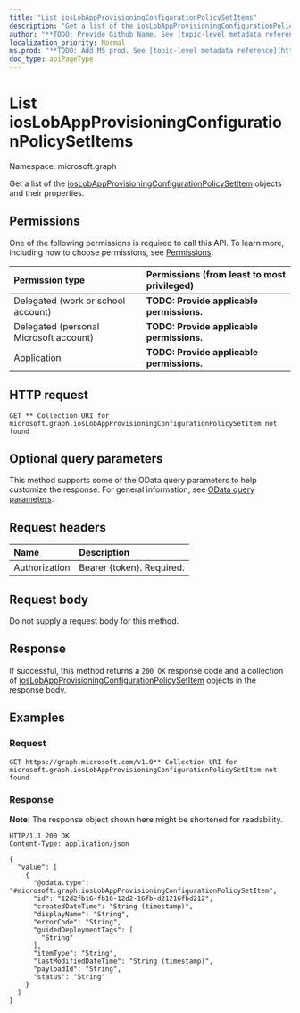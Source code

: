 ```yaml
---
title: "List iosLobAppProvisioningConfigurationPolicySetItems"
description: "Get a list of the iosLobAppProvisioningConfigurationPolicySetItem objects and their properties."
author: "**TODO: Provide Github Name. See [topic-level metadata reference](https://msgo.azurewebsites.net/add/document/guidelines/metadata.html#topic-level-metadata)**"
localization_priority: Normal
ms.prod: "**TODO: Add MS prod. See [topic-level metadata reference](https://msgo.azurewebsites.net/add/document/guidelines/metadata.html#topic-level-metadata)**"
doc_type: apiPageType
---
```


# List iosLobAppProvisioningConfigurationPolicySetItems
Namespace: microsoft.graph



Get a list of the [iosLobAppProvisioningConfigurationPolicySetItem](../resources/ioslobappprovisioningconfigurationpolicysetitem.md) objects and their properties.

## Permissions
One of the following permissions is required to call this API. To learn more, including how to choose permissions, see [Permissions](/graph/permissions-reference).

|Permission type|Permissions (from least to most privileged)|
|:---|:---|
|Delegated (work or school account)|**TODO: Provide applicable permissions.**|
|Delegated (personal Microsoft account)|**TODO: Provide applicable permissions.**|
|Application|**TODO: Provide applicable permissions.**|

## HTTP request

<!-- {
  "blockType": "ignored"
}
-->
``` http
GET ** Collection URI for microsoft.graph.iosLobAppProvisioningConfigurationPolicySetItem not found
```

## Optional query parameters
This method supports some of the OData query parameters to help customize the response. For general information, see [OData query parameters](/graph/query-parameters).

## Request headers
|Name|Description|
|:---|:---|
|Authorization|Bearer {token}. Required.|

## Request body
Do not supply a request body for this method.

## Response

If successful, this method returns a `200 OK` response code and a collection of [iosLobAppProvisioningConfigurationPolicySetItem](../resources/ioslobappprovisioningconfigurationpolicysetitem.md) objects in the response body.

## Examples

### Request
<!-- {
  "blockType": "request",
  "name": "list_ioslobappprovisioningconfigurationpolicysetitem"
}
-->
``` http
GET https://graph.microsoft.com/v1.0** Collection URI for microsoft.graph.iosLobAppProvisioningConfigurationPolicySetItem not found
```


### Response
**Note:** The response object shown here might be shortened for readability.
<!-- {
  "blockType": "response",
  "truncated": true,
  "@odata.type": "Collection(microsoft.graph.iosLobAppProvisioningConfigurationPolicySetItem)"
}
-->
``` http
HTTP/1.1 200 OK
Content-Type: application/json

{
  "value": [
    {
      "@odata.type": "#microsoft.graph.iosLobAppProvisioningConfigurationPolicySetItem",
      "id": "12d2fb16-fb16-12d2-16fb-d21216fbd212",
      "createdDateTime": "String (timestamp)",
      "displayName": "String",
      "errorCode": "String",
      "guidedDeploymentTags": [
        "String"
      ],
      "itemType": "String",
      "lastModifiedDateTime": "String (timestamp)",
      "payloadId": "String",
      "status": "String"
    }
  ]
}
```


